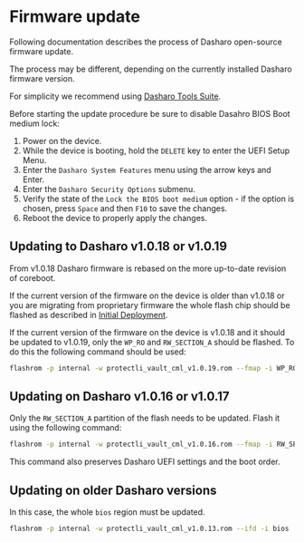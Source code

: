 # Firmware update

Following documentation describes the  process of Dasharo open-source firmware
update.

The process may be different, depending on the currently installed Dasharo
firmware version.

For simplicity we recommend using
[Dasharo Tools Suite](../../../common-coreboot-docs/dasharo_tools_suite).

Before starting the update procedure be sure to disable Dasahro BIOS Boot medium
lock:

1. Power on the device.
1. While the device is booting, hold the `DELETE` key to enter the UEFI Setup
    Menu.
1. Enter the `Dasharo System Features` menu using the arrow keys and Enter.
1. Enter the `Dasharo Security Options` submenu.
1. Verify the state of the `Lock the BIOS boot medium` option - if the option
    is chosen, press `Space` and then `F10` to save the changes.
1. Reboot the device to properly apply the changes.

## Updating to Dasharo v1.0.18 or v1.0.19

From v1.0.18 Dasharo firmware is rebased on the more up-to-date revision of
coreboot.

If the current version of the firmware on the device is older than v1.0.18 or
you are migrating from proprietary firmware the whole flash chip should be
flashed as described in [Initial Deployment](initial-deployment.md).

If the current version of the firmware on the device is v1.0.18 and it should
be updated to v1.0.19, only the `WP_RO` and `RW_SECTION_A` should be flashed.
To do this the following command should be used:

```bash
flashrom -p internal -w protectli_vault_cml_v1.0.19.rom --fmap -i WP_RO -i RW_SECTION_A
```

## Updating on Dasharo v1.0.16 or v1.0.17

Only the `RW_SECTION_A` partition of the flash needs to be updated. Flash it
using the following command:

```bash
flashrom -p internal -w protectli_vault_cml_v1.0.16.rom --fmap -i RW_SECTION_A
```

This command also preserves Dasharo UEFI settings and the boot order.

## Updating on older Dasharo versions

In this case, the whole `bios` region must be updated.

```bash
flashrom -p internal -w protectli_vault_cml_v1.0.13.rom --ifd -i bios
```
